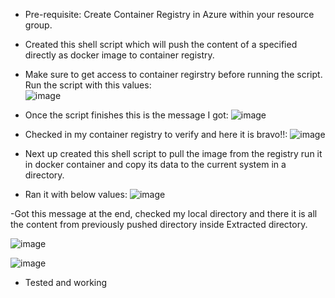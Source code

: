 - Pre-requisite: Create Container Registry in Azure within your resource group.
- Created this shell script which will push the content of a specified directly as docker image to container registry.
- Make sure to get access to container regirstry before running the script. Run the script with this values:  
![image](https://github.com/user-attachments/assets/b5d1afa1-404d-4317-b862-4925b3de93ed)

- Once the script finishes this is the message I got:
![image](https://github.com/user-attachments/assets/455f65ea-ba83-4857-854c-f5c4f3c584a8)

- Checked in my container registry to verify and here it is bravo!!:
![image](https://github.com/user-attachments/assets/9dff2ceb-9120-45db-b536-6110486fa18b)

- Next up created this shell script to pull the image from the registry run it in docker container and copy its data to the current system in a directory.
  
- Ran it with below values:
![image](https://github.com/user-attachments/assets/56c765a6-eea4-4292-be62-0903d7d24613)

-Got this message at the end, checked my local directory and there it is all the content from previously pushed directory inside Extracted directory.

![image](https://github.com/user-attachments/assets/85eeb37b-66a2-433c-9c3d-227465b978a1)

![image](https://github.com/user-attachments/assets/d31944a7-5f42-4936-864c-1a860788c0bb)

- Tested and working
